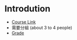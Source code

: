 # Introdution
- [Course Link](http://in.ncu.edu.tw/~hhchen/courses/ds/)
- 需要分組 (about 3 to 4 people)
- [Grade](https://github.com/licyj/Courses/blob/main/Introduction%20to%20Data%20Science%20(2021%20Fall%2C%20NCU)/Grade.md)
